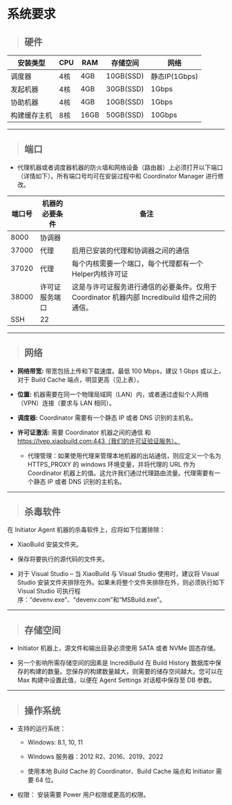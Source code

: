 # 系统要求 #

> ## 硬件 ##

| **安装类型**   | **CPU** | **RAM**  | **存储空间**   | **网络** |
| ------------  | --- | ---- | --------- | -------------- |
| 调度器         | 4核 | 4GB  | 10GB(SSD) | 静态IP(1Gbps)  |
| 发起机器       | 4核 | 4GB  | 30GB(SSD) | 1Gbps          |
| 协助机器       | 4核 | 4GB  | 10GB(SSD) | 1Gbps          |
| 构建缓存主机   | 8核 | 16GB | 50GB(SSD) | 10Gbps         |

---

> ## 端口 ##

* 代理机器或者调度器机器的防火墙和网络设备（路由器）上必须打开以下端口（详情如下）。所有端口号均可在安装过程中和 Coordinator Manager 进行修改。

| **端口号** | **机器的必要条件** | **备注** |
| ------------ | ---------- | -----------|
|  8000        | 协调器      |
|  37000       | 代理        | 启用已安装的代理和协调器之间的通信
|  37020       | 代理        | 每个内核需要一个端口，每个代理都有一个Helper内核许可证
|  38000       | 许可证服务端口 | 这是与许可证服务进行通信的必要条件。仅用于 Coordinator 机器内部 Incredibuild 组件之间的通信。
| SSH          | 22         |

---
> ## 网络 ##

* **网络带宽:** 带宽包括上传和下载速度。最低 100 Mbps，建议 1 Gbps 或以上，对于 Build Cache 端点，明显更高（见上表）。

* **位置:** 机器需要在同一个物理局域网（LAN）内，或者通过虚拟个人网络（VPN）连接（要求与 LAN 相同）。

* **调度器:** Coordinator 需要有一个静态 IP 或者 DNS 识别的主机名。

* **许可证激活:** 需要 Coordinator 机器之间的通信
    和 https://lvep.xiaobuild.com:443（我们的许可证验证服务）。
    * 代理管理：如果使用代理来管理本地机器的出站通信，则应定义一个名为 HTTPS_PROXY 的 windows 环境变量，并将代理的 URL 作为 Coordinator 机器上的值。这允许我们通过代理路由流量。代理需要有一个静态 IP 或者 DNS 识别的主机名。


---
> ## 杀毒软件 ##

在 Initiator Agent 机器的杀毒软件上，应将如下位置排除：
* XiaoBuild 安装文件夹。

* 保存将要执行的源代码的文件夹。

* 对于 Visual Studio – 当 XiaoBuild 与 Visual Studio 使用时，建议将 Visual Studio 安装文件夹排除在外。如果未将整个文件夹排除在外，则必须执行如下 Visual Studio 可执行程序：“devenv.exe”、“devenv.com”和“MSBuild.exe”。


---
> ## 存储空间 ##

* Initiator 机器上，源文件和输出目录必须使用 SATA 或者 NVMe 固态存储。

* 另一个影响所需存储空间的因素是 IncrediBuild 在 Build History 数据库中保存的构建的数量。您保存的构建数量越大，则需要的储存空间越大。您可以在 Max 构建中设置此值，以便在 Agent Settings 对话框中保存至 DB 参数。


---
> ## 操作系统 ##

* 支持的运行系统：

    * Windows: 8.1, 10, 11

    * Windows 服务器：2012 R2、2016、2019、2022

    * 使用本地 Build Cache 的 Coordinator、Build Cache 端点和 Initiator 需要 64 位。

* 权限： 安装需要 Power 用户权限或更高的权限。